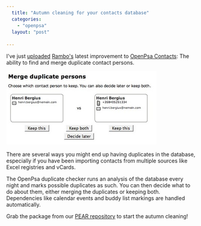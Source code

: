 ```yaml
---
  title: "Autumn cleaning for your contacts database"
  categories: 
    - "openpsa"
  layout: "post"

---
```

I've just [uploaded][4] [Rambo's][1] latest improvement to [OpenPsa Contacts][2]: The ability to find and merge duplicate contact persons.

![OpenPsa Contacts merge tool](/files/openpsa_contacts_duplicate_merge_small.jpg)

There are several ways you might end up having duplicates in the database, especially if you have been importing contacts from multiple sources like Excel registries and vCards.

The OpenPsa duplicate checker runs an analysis of the database every night and marks possible duplicates as such. You can then decide what to do about them, either merging the duplicates or keeping both. Dependencies like calendar events and buddy list markings are handled automatically.

Grab the package from our [PEAR repository][3] to start the autumn cleaning!

[1]: http://www.midgard-project.org/community/whoswho/rambo.html
[2]: http://www.openpsa.org/version2/openpsa/contacts.html
[3]: http://pear.midcom-project.org/
[4]: http://pear.midcom-project.org/index.php?package=org_openpsa_contacts&release=2.1.0&downloads